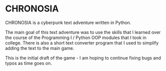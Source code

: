 # CHRONOSIA
CHRONOSIA is a cyberpunk text adventure written in Python.

The main goal of this text adventure was to use the skills that I learned over the course of the Programming I / Python OOP modules that I took in college. 
There is also a short text converter program that I used to simplify adding the text to the main game. 

This is the initial draft of the game - I am hoping to continue fixing bugs and typos as time goes on.
